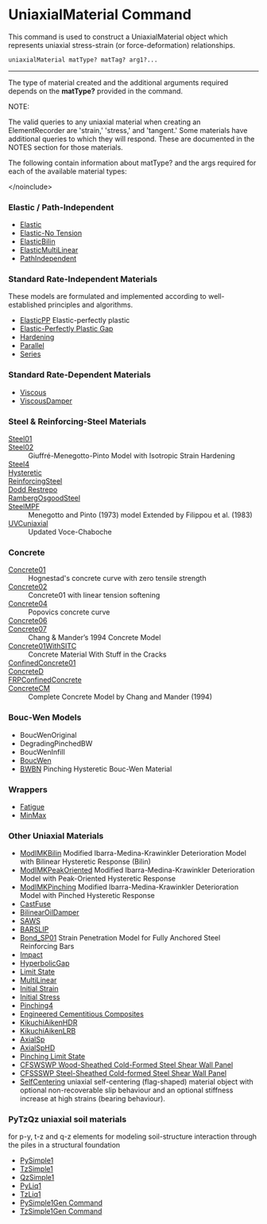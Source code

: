 # UniaxialMaterial Command

This command is used to construct a UniaxialMaterial
object which represents uniaxial stress-strain (or force-deformation)
relationships.

```tcl
uniaxialMaterial matType? matTag? arg1?...
```

<hr />

<p>The type of material created and the additional arguments required
depends on the <strong>matType?</strong> provided in the command.</p>
<p>NOTE:</p>
<p>The valid queries to any uniaxial material when creating an
ElementRecorder are 'strain,' 'stress,' and 'tangent.' Some materials
have additional queries to which they will respond. These are documented
in the NOTES section for those materials.</p>
<p>The following contain information about matType? and the args
required for each of the available material types:</p>
<p>&lt;/noinclude&gt;</p>

### Elastic / Path-Independent
<ul>
<li><a href="Elastic_Uniaxial_Material"
>Elastic</a></li>
<li><a href="Elastic-No_Tension_Material"
>Elastic-No Tension</a></li>
<li><a href="ElasticBilin_Material">ElasticBilin</a></li>
<li><a href="ElasticMultiLinear_Material">ElasticMultiLinear</a></li>
<li><a href="PathIndependent_Material">PathIndependent</a></li>
</ul>

### Standard Rate-Independent Materials

These models are formulated and implemented according to well-established
principles and algorithms.

<ul>
<li><a href="ElasticPP"
>ElasticPP</a>
Elastic-perfectly plastic
</li>

<li><a href="Elastic-Perfectly_Plastic_Gap_Material"
>Elastic-Perfectly Plastic Gap</a></li>

<li><a href="Hardening_Material">Hardening</a></li>

<li><a href="Parallel_Material">Parallel</a></li>

<li><a href="Series_Material">Series</a></li>

</ul>

### Standard Rate-Dependent Materials

<ul>
<li><a href="Viscous_Material">Viscous</a></li>
<li><a href="ViscousDamper_Material">ViscousDamper
</a></li>
</ul>


### Steel &amp; Reinforcing-Steel Materials

<dl>
<dt><a href="Steel01">Steel01</a></dt>
<dt><a href="Steel02">Steel02</a></dt>
   <dd>Giuffré-Menegotto-Pinto Model with Isotropic Strain Hardening</dd>

<dt><a href="Steel4">Steel4</a></dt>
   <dd></dd>
<dt><a href="Hysteretic_Material">Hysteretic</a></dt>
   <dd></dd>
<dt><a href="Reinforcing_Steel_Material">ReinforcingSteel</a></dt>
   <dd></dd>
<dt><a href="DoddRestrepo">Dodd Restrepo</a></dt>
   <dd></dd>
<dt><a href="RambergOsgoodSteel">RambergOsgoodSteel</a></dt>
   <dd></dd>

<dt><a href="SteelMPF">SteelMPF</a></dt>
   <dd>Menegotto and Pinto (1973) model Extended by Filippou et al. (1983)</dd>

<dt><a href="UVCuniaxial_(Updated_Voce-Chaboche)">UVCuniaxial</a></dt>
   <dd>Updated Voce-Chaboche</dd>
</dl>


### Concrete

<dl>
<dt><a href="Concrete01">Concrete01</a></dt>
  <dd>Hognestad's concrete curve with zero tensile strength</dd>

<dt><a href="Concrete02">Concrete02</a></dt>
  <dd>Concrete01 with linear tension softening</dd>

<dt><a href="Concrete04">Concrete04</a></dt>
  <dd>Popovics concrete curve</dd>

<dt><a href="Concrete06_Material">Concrete06</a></dt>
  <dd>
  </dd>

<dt><a href="Concrete07">Concrete07</a></dt>
  <dd>Chang &amp; Mander’s 1994 Concrete Model</dd>

<dt><a href="Concrete01WithSITC">Concrete01WithSITC</a></dt>
  <dd>Concrete Material With Stuff in the Cracks</dd>

<dt><a href="ConfinedConcrete01">ConfinedConcrete01</a></dt>
  <dd>
  </dd>

<dt><a href="ConcreteD">ConcreteD</a></dt>
  <dd>
  </dd>

<dt><a href="FRPConfinedConcrete">FRPConfinedConcrete</a></dt>
  <dd>
  </dd>

<dt><a href="ConcreteCM">ConcreteCM</a></dt>
  <dd>Complete Concrete Model by Chang and Mander (1994)</dd>

</dl>

### Bouc-Wen Models

<ul>
<li>BoucWenOriginal</li>
<li>DegradingPinchedBW</li>
<li>BoucWenInfill</li>

<li><a href="BoucWen_Material">BoucWen</a></li>

<li><a href="BWBN_Material">BWBN</a> Pinching Hysteretic Bouc-Wen Material</li>
</ul>

### Wrappers

<ul>
<li><a href="Fatigue_Material">Fatigue</a></li>
<li><a href="MinMax_Material">MinMax</a></li>
</ul>


### Other Uniaxial Materials

<ul>
<li><a
href="ModIMKBilin/">ModIMKBilin</a>
Modified Ibarra-Medina-Krawinkler Deterioration Model with Bilinear Hysteretic Response (Bilin)
</li>

<li><a
href="ModIMKPeakOriented/">ModIMKPeakOriented</a>
Modified Ibarra-Medina-Krawinkler Deterioration Model with Peak-Oriented Hysteretic Response
</li>

<li><a href="ModIMKPinching">ModIMKPinching</a>
Modified Ibarra-Medina-Krawinkler Deterioration Model with Pinched Hysteretic Response
</li>

<li><a href="CastFuse_Material">CastFuse
</a></li>
<li><a href="BilinearOilDamper_Material"
>BilinearOilDamper</a></li>

<li><a href="SAWS_Material">SAWS</a></li>
<li><a href="BARSLIP_Material">BARSLIP</a></li>

<li><a href="Bond_SP01">Bond_SP01</a>
Strain Penetration Model for Fully Anchored Steel Reinforcing Bars
</li>

<li><a href="Impact_Material">Impact</a></li>
<li><a href="Hyperbolic_Gap_Material">HyperbolicGap</a></li>
<li><a href="Limit_State_Material">Limit State</a></li>
<li><a href="MultiLinear_Material">MultiLinear</a></li>
<li><a href="Initial_Strain_Material">Initial Strain</a></li>
<li><a href="Initial_Stress_Material">Initial Stress</a></li>
<li><a href="Pinching4_Material">Pinching4</a></li>
<li><a href="Engineered_Cementitious_Composites_Material">Engineered Cementitious Composites</a></li>


<li><a href="KikuchiAikenHDR_Material">KikuchiAikenHDR</a></li>
<li><a href="KikuchiAikenLRB_Material">KikuchiAikenLRB</a></li>
<li><a href="AxialSp_Material">AxialSp</a></li>
<li><a href="AxialSpHD_Material">AxialSpHD</a></li>
<li><a href="Pinching_Limit_State_Material">Pinching Limit State</a></li>
<li><a href="CFSWSWP"> CFSWSWP Wood-Sheathed Cold-Formed Steel Shear Wall Panel</a></li>
<li><a href="CFSSSWP"> CFSSSWP Steel-Sheathed Cold-formed Steel Shear Wall Panel</a></li>

<li><a href="SelfCentering_Material">SelfCentering</a> uniaxial self-centering (flag-shaped) material object with optional non-recoverable slip behaviour and an optional stiffness increase at high strains (bearing behaviour).</li>
</ul>

### PyTzQz uniaxial soil materials 

for p-y, t-z and q-z elements for modeling soil-structure interaction through the piles in a structural foundation
<ul>
  <li><a href="PySimple1">PySimple1</a></li>
  <li><a href="TzSimple1">TzSimple1</a></li>
  <li><a href="QzSimple1">QzSimple1</a></li>
  <li><a href="PyLiq1">PyLiq1</a></li>
  <li><a href="TzLiq1">TzLiq1</a></li>
  <li><a
    href="http://opensees.berkeley.edu/OpenSees/manuals/usermanual/1257.htm">PySimple1Gen Command</a></li>
  <li><a
    href="http://opensees.berkeley.edu/OpenSees/manuals/usermanual/1261.htm">TzSimple1Gen Command</a></li>
</ul>


